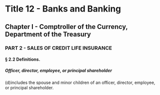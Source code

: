
# Title 12 - Banks and Banking
## Chapter I - Comptroller of the Currency, Department of the Treasury
### PART 2 - SALES OF CREDIT LIFE INSURANCE
#### § 2.2 Definitions.
##### Officer, director, employee, or principal shareholder

(d)includes the spouse and minor children of an officer, director, employee, or principal shareholder.
